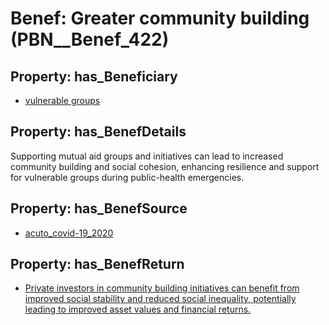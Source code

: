 # Benef: __Greater community building__ (PBN__Benef_422)

## Property: has_Beneficiary

* [vulnerable groups](../Stakeholder/PBN__Stakeholder_115)

## Property: has_BenefDetails

Supporting mutual aid groups and initiatives can lead to increased community building and social cohesion, enhancing resilience and support for vulnerable groups during public-health emergencies.

## Property: has_BenefSource

* [acuto_covid-19_2020](../Article/PBN__Article_85)

## Property: has_BenefReturn

* [Private investors in community building initiatives can benefit from improved social stability and reduced social inequality, potentially leading to improved asset values and financial returns.](../BenefReturn/PBN__BenefReturn_453)

